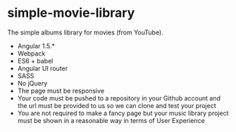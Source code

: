 # simple-movie-library

The simple albums library for movies (from YouTube).

* Angular 1.5.*
* Webpack
* ES6 + babel
* Angular UI router
* SASS
* No jQuery
* The page must be responsive
* Your code must be pushed to a repository in your Github account and the url must be
provided to us so we can clone and test your project
* You are not required to make a fancy page but your music library project must be
shown in a reasonable way in terms of User Experience
